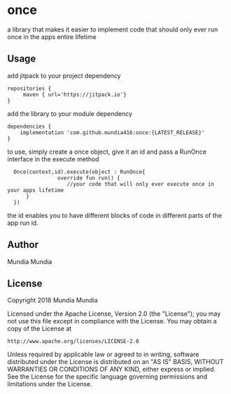 # once
a library that makes it easier to implement code that should only ever run once in the apps entire lifetime 

## Usage

add jitpack to your project dependency
```
repositories {
     maven { url='https://jitpack.io'}
}    
```

add the library to your module dependency
```
dependencies {
    implementation 'com.github.mundia416:once:{LATEST_RELEASE}'
}
```

to use, simply create a once object, give it an id and pass a RunOnce interface in the execute method
```
  Once(context,id).execute(object : RunOnce{
                override fun run() {
                   //your code that will only ever execute once in your apps lifetime
      }
  })
  ````
  
  the id enables you to have different blocks of code in different parts of the app run id.

## Author

Mundia Mundia 



## License

Copyright 2018 Mundia Mundia

Licensed under the Apache License, Version 2.0 (the "License");
you may not use this file except in compliance with the License.
You may obtain a copy of the License at

    http://www.apache.org/licenses/LICENSE-2.0

Unless required by applicable law or agreed to in writing, software
distributed under the License is distributed on an "AS IS" BASIS,
WITHOUT WARRANTIES OR CONDITIONS OF ANY KIND, either express or implied.
See the License for the specific language governing permissions and
limitations under the License.



